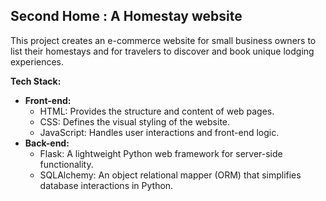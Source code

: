 ## Second Home : A Homestay website
This project creates an e-commerce website for small business owners to list their homestays and for travelers to discover and book unique lodging experiences.

**Tech Stack:**

* **Front-end:**
    * HTML: Provides the structure and content of web pages.
    * CSS: Defines the visual styling of the website.
    * JavaScript: Handles user interactions and front-end logic.
* **Back-end:**
    * Flask: A lightweight Python web framework for server-side functionality.
    * SQLAlchemy: An object relational mapper (ORM) that simplifies database interactions in Python.

